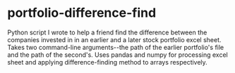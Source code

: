 # portfolio-difference-find
Python script I wrote to help a friend find the difference between the companies invested in in an earlier and a later stock portfolio excel sheet. Takes two command-line arguments--the path of the earlier portfolio's file and the path of the second's. Uses pandas and numpy for processing excel sheet and applying difference-finding method to arrays respectively.
